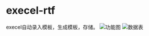 # execel-rtf
execel自动录入模板，生成模板，存储。
![功能图](https://o8ekw8sx0.qnssl.com/Quote.png "功能图")
![数据表](https://o8ekw8sx0.qnssl.com/execel-table.png "数据表图")
